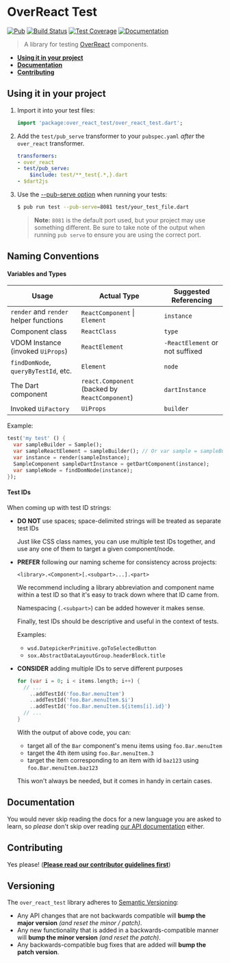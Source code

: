 # OverReact Test

[![Pub](https://img.shields.io/pub/v/over_react_test.svg)](https://pub.dartlang.org/packages/over_react_test)
[![Build Status](https://travis-ci.org/Workiva/over_react_test.svg?branch=master)](https://travis-ci.org/Workiva/over_react_test)
[![Test Coverage](https://codecov.io/github/Workiva/over_react_test/coverage.svg?branch=master)](https://codecov.io/github/Workiva/over_react_test?branch=master)
[![Documentation](https://img.shields.io/badge/Documentation-over_react_test-blue.svg)](http://www.dartdocs.org/documentation/over_react_test/latest/)

> A library for testing [OverReact][over-react] components.

+ __[Using it in your project](#using-it-in-your-project)__
+ __[Documentation](#documentation)__
+ __[Contributing](#contributing)__


## Using it in your project

1. Import it into your test files:

    ```dart
    import 'package:over_react_test/over_react_test.dart';
    ```

2. Add the `test/pub_serve` transformer to your `pubspec.yaml` _after_ the `over_react` transformer.

    ```yaml
    transformers:
    - over_react
    - test/pub_serve:
        $include: test/**_test{.*,}.dart
    - $dart2js
    ```

3. Use the [--pub-serve option](https://github.com/dart-lang/test#testing-with-barback) when running your tests:

    ```bash
    $ pub run test --pub-serve=8081 test/your_test_file.dart
    ```

    > __Note:__ `8081` is the default port used, but your project may use something different. Be sure to take note of the output when running `pub serve` to ensure you are using the correct port.

## Naming Conventions

#### Variables and Types

Usage | Actual Type | Suggested Referencing
--- | --- | ---
`render` and `render` helper functions | `ReactComponent` \| `Element` | `instance`
Component class | `ReactClass` | `type`
VDOM Instance (invoked `UiProps`) | `ReactElement` | `-ReactElement`  or not suffixed
`findDomNode`, `queryByTestId`, etc. | `Element` | `node`
The Dart component | `react.Component` (backed by `ReactComponent`) | `dartInstance`
Invoked `UiFactory` | `UiProps` | `builder`

Example:

```dart
test('my test' () {
  var sampleBuilder = Sample();
  var sampleReactElement = sampleBuilder(); // Or var sample = sampleBuilder();
  var instance = render(sampleInstance);
  SampleComponent sampleDartInstance = getDartComponent(instance);
  var sampleNode = findDomNode(instance);
});
```

#### Test IDs

When coming up with test ID strings:
- __DO NOT__ use spaces; space-delimited strings will be treated as separate test IDs
    
    Just like CSS class names, you can use multiple test IDs together, and use any one of them to target a given component/node.

- __PREFER__ following our naming scheme for consistency across projects:
    
    `<library>.<Component>[.<subpart>...].<part>`
    
    We recommend including a library abbreviation and component name within a test ID so that it's easy to track down where that ID came from.
    
    Namespacing (`.<subpart>`) can be added however it makes sense.
    
    Finally, test IDs should be descriptive and useful in the context of tests.
    
    Examples:
    
    - `wsd.DatepickerPrimitive.goToSelectedButton`
    - `sox.AbstractDataLayoutGroup.headerBlock.title`

- __CONSIDER__ adding multiple IDs to serve different purposes

  ```dart
  for (var i = 0; i < items.length; i++) {
    // ...
      ..addTestId('foo.Bar.menuItem')
      ..addTestId('foo.Bar.menuItem.$i')
      ..addTestId('foo.Bar.menuItem.${items[i].id}')
    // ...
  }
  ```
  
  With the output of above code, you can:
  * target all of the `Bar` component's menu items using `foo.Bar.menuItem`
  * target the 4th item using `foo.Bar.menuItem.3`
  * target the item corresponding to an item with id `baz123` using `foo.Bar.menuItem.baz123`
  
  This won't always be needed, but it comes in handy in certain cases.


## Documentation

You would never skip reading the docs for a new language you are asked to learn, 
so _please_ don't skip over reading [our API documentation][api-docs] either.


## Contributing

Yes please! ([__Please read our contributor guidelines first__][contributing-docs])


## Versioning

The `over_react_test` library adheres to [Semantic Versioning](http://semver.org/):

* Any API changes that are not backwards compatible will __bump the major version__ _(and reset the minor / patch)_.
* Any new functionality that is added in a backwards-compatible manner will __bump the minor version__
  _(and reset the patch)_.
* Any backwards-compatible bug fixes that are added will __bump the patch version__.



[api-docs]: https://www.dartdocs.org/documentation/over_react_test/1.0.0/over_react_test/over_react_test-library.html
[contributing-docs]: https://github.com/Workiva/over_react/blob/master/.github/CONTRIBUTING.md
[over-react]: https://github.com/Workiva/over_react

